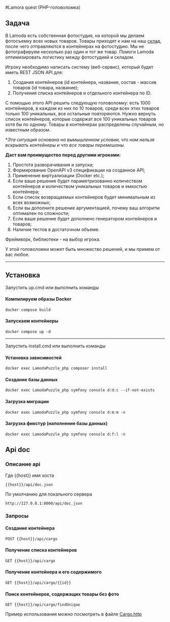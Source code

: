 #Lamora quest (PHP-головоломка)

## Задача

В Lamoda есть собственная фотостудия, на которой мы делаем фотосъемку всех новых
товаров. Товары приходят к нам на наш [склад](https://habr.com/ru/company/lamoda/blog/432394/), после чего отправляются в контейнерах на
фотостудию. Мы не фотографируем несколько раз один и тот же товар. Помоги Lamoda
оптимизировать логистику между фотостудией и складом.

Игроку необходимо написать систему (веб-сервис), который будет иметь REST JSON API
для:

1. Создания контейнеров (id контейнера, название, состав - массив товаров (id товара,
название);
2. Получения списка контейнеров и отдельного контейнера по ID.

C помощью этого API решить следующую головоломку: есть 1000 контейнеров, в каждом
из них по 10 товаров, среди всех этих товаров только 100 уникальных, все остальные
повторяются. Нужно вернуть список контейнеров, которые содержат все 100 уникальных
товаров хотя бы по одному. Товары в контейнерах распределены случайным, но
известным образом.

**Эта ситуация основана на вымышленном условии, что нам нельзя вскрывать контейнеры
и что все товары перемешаны.*

**Даст вам преимущество перед другими игроками:**

1. Простота разворачивания и запуска;
2. Формирование OpenAPI v3 спецификации на созданное API;
3. Применение виртуализации (Docker etc.);
4. Если ваше решение будет параметризованно количеством контейнеров и
количеством уникальных товаров и емкостью контейнера;
5. Если список возвращаемых контейнеров будет минимальным из всех возможных;
6. Если вы дополните решение аргументацией, почему ваш алгоритм оптимален по
сложности;
7. Если ваше решение будет дополнено генератором контейнеров и товаров;
8. Наличие тестов в достаточном объеме.

Фреймворк, библиотеки - на выбор игрока.

У этой головоломки может быть множество решений, и мы примем от вас любое.

------

## Установка

Запустить up.cmd или выполнить команды

#### Компилируем образы Docker
``` shell
docker compose build
```

#### Запускаем контейнеры
``` shell
docker compose up -d
```

------

Запустить install.cmd или выполнить команды

#### Установка зависимостей
``` shell
docker exec LamodaPuzzle_php composer install
```
#### Создание базы данных
``` shell
docker exec LamodaPuzzle_php symfony console d:d:c --if-not-exists
```
#### Загрузка миграции
``` shell
docker exec LamodaPuzzle_php symfony console d:m:m -n
```
#### Загрузка фикстур (наполнение базы данных)
``` shell
docker exec LamodaPuzzle_php symfony console d:f:l -n
```

## Api doc
### Описание api
Где {{host}} имя хоста
``` shell
{{host}}/api/doc.json
```
По умолчанию для локального сервера
``` shell
http://127.0.0.1:8000/api/doc.json
```

### Запросы

#### Создание контейнера
```http request
POST {{host}}/api/cargo
```
#### Получение списка контейнеров
```http request
GET {{host}}/api/cargo
```
#### Получение контейнера и его содержимого
```http request
GET {{host}}/api/cargo/{{id}}
```
#### Поиск контейнеров, содержащих товары без фото
```http request
GET {{host}}/api/cargo/findUnique
``` 

Пример использования можно посмотреть в файле [Cargo.http](tests/Cargo.http)